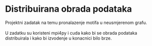 # Distribuirana obrada podataka
Projektni zadatak na temu pronalazenje motifa u neusmjerenom grafu.
<br><br>
U zadatku su koristeni mpi4py i cuda kako bi se obrada podataka distribuirala i kako bi izvodenje u konacnici bilo brze.
